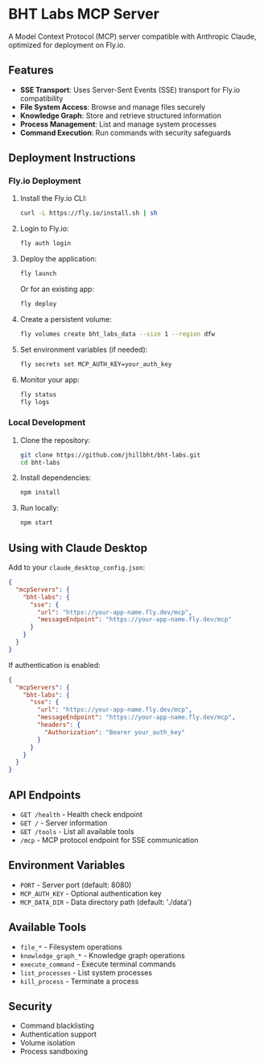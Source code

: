 # BHT Labs MCP Server

A Model Context Protocol (MCP) server compatible with Anthropic Claude, optimized for deployment on Fly.io.

## Features

- **SSE Transport**: Uses Server-Sent Events (SSE) transport for Fly.io compatibility
- **File System Access**: Browse and manage files securely
- **Knowledge Graph**: Store and retrieve structured information
- **Process Management**: List and manage system processes
- **Command Execution**: Run commands with security safeguards

## Deployment Instructions

### Fly.io Deployment

1. Install the Fly.io CLI:
   ```bash
   curl -L https://fly.io/install.sh | sh
   ```

2. Login to Fly.io:
   ```bash
   fly auth login
   ```

3. Deploy the application:
   ```bash
   fly launch
   ```
   Or for an existing app:
   ```bash
   fly deploy
   ```

4. Create a persistent volume:
   ```bash
   fly volumes create bht_labs_data --size 1 --region dfw
   ```

5. Set environment variables (if needed):
   ```bash
   fly secrets set MCP_AUTH_KEY=your_auth_key
   ```

6. Monitor your app:
   ```bash
   fly status
   fly logs
   ```

### Local Development

1. Clone the repository:
   ```bash
   git clone https://github.com/jhillbht/bht-labs.git
   cd bht-labs
   ```

2. Install dependencies:
   ```bash
   npm install
   ```

3. Run locally:
   ```bash
   npm start
   ```

## Using with Claude Desktop

Add to your `claude_desktop_config.json`:

```json
{
  "mcpServers": {
    "bht-labs": {
      "sse": {
        "url": "https://your-app-name.fly.dev/mcp",
        "messageEndpoint": "https://your-app-name.fly.dev/mcp"
      }
    }
  }
}
```

If authentication is enabled:

```json
{
  "mcpServers": {
    "bht-labs": {
      "sse": {
        "url": "https://your-app-name.fly.dev/mcp",
        "messageEndpoint": "https://your-app-name.fly.dev/mcp",
        "headers": {
          "Authorization": "Bearer your_auth_key"
        }
      }
    }
  }
}
```

## API Endpoints

- `GET /health` - Health check endpoint
- `GET /` - Server information
- `GET /tools` - List all available tools
- `/mcp` - MCP protocol endpoint for SSE communication

## Environment Variables

- `PORT` - Server port (default: 8080)
- `MCP_AUTH_KEY` - Optional authentication key
- `MCP_DATA_DIR` - Data directory path (default: './data')

## Available Tools

- `file_*` - Filesystem operations
- `knowledge_graph_*` - Knowledge graph operations
- `execute_command` - Execute terminal commands
- `list_processes` - List system processes
- `kill_process` - Terminate a process

## Security

- Command blacklisting
- Authentication support
- Volume isolation
- Process sandboxing
